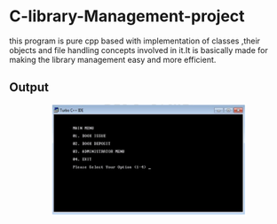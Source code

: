 # C-library-Management-project
this program is pure cpp based with implementation of classes ,their objects and file handling concepts involved in it.It is basically made for making the library management easy and more efficient.

## Output
<p align="center">
<img src="/output/sampleimages/Screenshot 2021-07-03 122351.png"  width="350">
</p>
